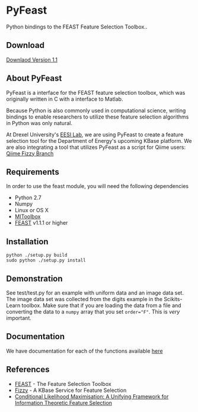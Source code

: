 # PyFeast
Python bindings to the FEAST Feature Selection Toolbox..

## Download

[Downlaod Version 1.1](https://github.com/mutantturkey/PyFeast/releases/tag/v1.1)
## About PyFeast
PyFeast is a interface for the FEAST feature selection toolbox, which was
originally written in C with a interface to Matlab.

Because Python is also commonly used in computational science, writing bindings 
to enable researchers to utilize these feature selection algorithms in Python 
was only natural.

At Drexel University's [EESI Lab](http://www.ece.drexel.edu/gailr/EESI/), we are using PyFeast to create a feature
selection tool for the Department of Energy's upcoming KBase platform. We are also integrating a tool that utilizes
PyFeast as a script for Qiime users: [Qiime Fizzy Branch](https://github.com/EESI/FizzyQIIME)

## Requirements
In order to use the feast module, you will need the following dependencies

* Python 2.7
* Numpy
* Linux or OS X 
* [MIToolbox](https://github.com/Craigacp/MIToolbox)
* [FEAST](https://github.com/Craigacp/FEAST) v1.1.1 or higher

## Installation

    python ./setup.py build
    sudo python ./setup.py install

## Demonstration
See test/test.py for an example with uniform data and an image
data set. The image data set was collected from the digits example in 
the Scikits-Learn toolbox. Make sure that if you are loading the data from a file and converting the data to a `numpy` array that you set `order="F"`. This is *very* important. 

## Documentation
We have documentation for each of the functions available [here](http://mutantturkey.github.com/PyFeast/feast-module.html)

## References
* [FEAST](http://www.cs.man.ac.uk/~gbrown/fstoolbox/) - The Feature Selection Toolbox  
* [Fizzy](http://www.kbase.us/developer-zone/api-documentation/fizzy-feature-selection-service/)  - A KBase Service for Feature Selection
* [Conditional Likelihood Maximisation: A Unifying Framework for Information Theoretic Feature Selection](http://jmlr.csail.mit.edu/papers/v13/brown12a.html) 
